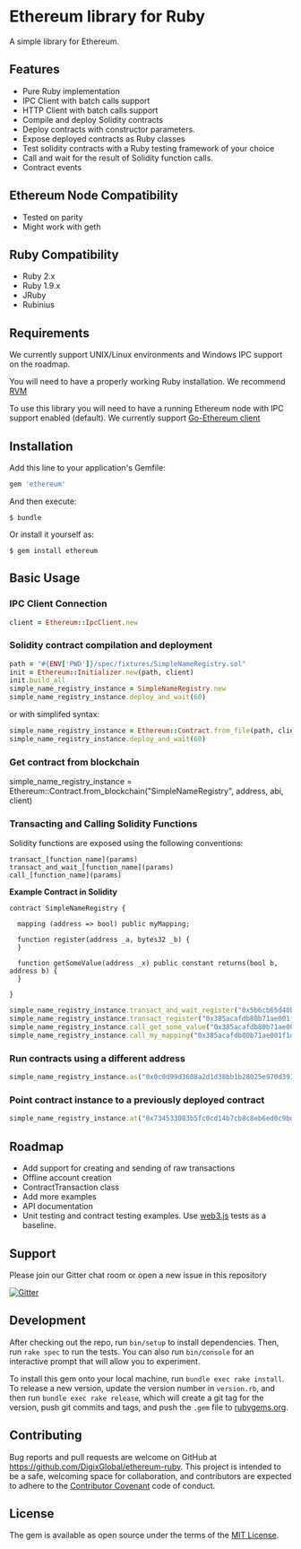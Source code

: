 # Ethereum library for Ruby

A simple library for Ethereum.

## Features

* Pure Ruby implementation
* IPC Client with batch calls support
* HTTP Client with batch calls support
* Compile and deploy Solidity contracts
* Deploy contracts with constructor parameters.
* Expose deployed contracts as Ruby classes
* Test solidity contracts with a Ruby testing framework of your choice
* Call and wait for the result of Solidity function calls.
* Contract events 

## Ethereum Node Compatibility

* Tested on parity
* Might work with geth

## Ruby Compatibility

* Ruby 2.x
* Ruby 1.9.x
* JRuby
* Rubinius

## Requirements

We currently support UNIX/Linux environments and Windows IPC support on the roadmap.

You will need to have a properly working Ruby installation.  We recommend [RVM](http://rvm.io/)

To use this library you will need to have a running Ethereum node with IPC support enabled (default).  We currently support [Go-Ethereum client](https://github.com/ethereum/go-ethereum)

## Installation

Add this line to your application's Gemfile:

```ruby
gem 'ethereum'
```

And then execute:

    $ bundle

Or install it yourself as:

    $ gem install ethereum

## Basic Usage

### IPC Client Connection

```ruby
client = Ethereum::IpcClient.new
```

### Solidity contract compilation and deployment

```ruby
path = "#{ENV['PWD']}/spec/fixtures/SimpleNameRegistry.sol"
init = Ethereum::Initializer.new(path, client)
init.build_all
simple_name_registry_instance = SimpleNameRegistry.new
simple_name_registry_instance.deploy_and_wait(60)
```

or with simplifed syntax:

```ruby
simple_name_registry_instance = Ethereum::Contract.from_file(path, client)
simple_name_registry_instance.deploy_and_wait(60)
```

### Get contract from blockchain

simple_name_registry_instance = Ethereum::Contract.from_blockchain("SimpleNameRegistry", address, abi, client)

### Transacting and Calling Solidity Functions

Solidity functions are exposed using the following conventions: 

```
transact_[function_name](params) 
transact_and_wait_[function_name](params)  
call_[function_name](params)
```

**Example Contract in Solidity**
```
contract SimpleNameRegistry {

  mapping (address => bool) public myMapping;

  function register(address _a, bytes32 _b) {
  }

  function getSomeValue(address _x) public constant returns(bool b, address b) {
  }

}
```

```ruby
simple_name_registry_instance.transact_and_wait_register("0x5b6cb65d40b0e27fab87a2180abcab22174a2d45", "minter.contract.dgx")
simple_name_registry_instance.transact_register("0x385acafdb80b71ae001f1dbd0d65e62ec2fff055", "anthony@eufemio.dgx")
simple_name_registry_instance.call_get_some_value("0x385acafdb80b71ae001f1dbd0d65e62ec2fff055")
simple_name_registry_instance.call_my_mapping("0x385acafdb80b71ae001f1dbd0d65e62ec2fff055")
```

### Run contracts using a different address

```ruby
simple_name_registry_instance.as("0x0c0d99d3608a2d1d38bb1b28025e970d3910b1e1")
```

### Point contract instance to a previously deployed contract

```ruby
simple_name_registry_instance.at("0x734533083b5fc0cd14b7cb8c8eb6ed0c9bd184d3")
```

## Roadmap

* Add support for creating and sending of raw transactions
* Offline account creation
* ContractTransaction class
* Add more examples
* API documentation
* Unit testing and contract testing examples.  Use [web3.js](https://github.com/ethereum/web3.js) tests as a baseline.

## Support 

Please join our Gitter chat room or open a new issue in this repository

[![Gitter](https://badges.gitter.im/Join%20Chat.svg)](https://gitter.im/DigixGlobal/ethereum-ruby?utm_source=badge&utm_medium=badge&utm_campaign=pr-badge)

## Development

After checking out the repo, run `bin/setup` to install dependencies. Then, run `rake spec` to run the tests. You can also run `bin/console` for an interactive prompt that will allow you to experiment.

To install this gem onto your local machine, run `bundle exec rake install`. To release a new version, update the version number in `version.rb`, and then run `bundle exec rake release`, which will create a git tag for the version, push git commits and tags, and push the `.gem` file to [rubygems.org](https://rubygems.org).

## Contributing

Bug reports and pull requests are welcome on GitHub at https://github.com/DigixGlobal/ethereum-ruby. This project is intended to be a safe, welcoming space for collaboration, and contributors are expected to adhere to the [Contributor Covenant](contributor-covenant.org) code of conduct.

## License

The gem is available as open source under the terms of the [MIT License](http://opensource.org/licenses/MIT).


